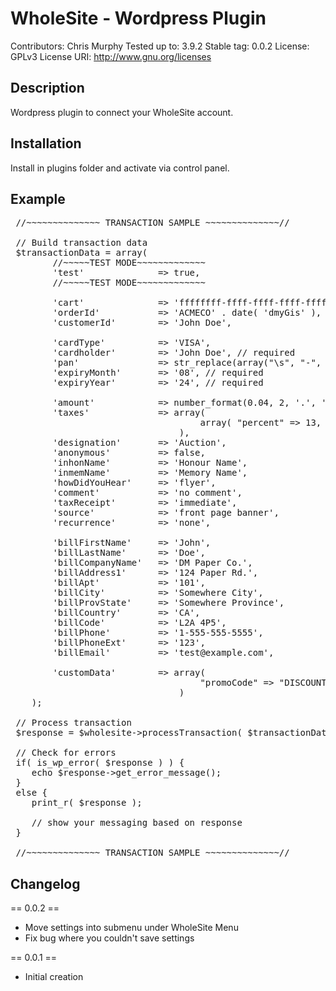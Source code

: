 # WholeSite - Wordpress Plugin

 Contributors: Chris Murphy
 Tested up to: 3.9.2
 Stable tag: 0.0.2
 License: GPLv3
 License URI: http://www.gnu.org/licenses

## Description

 Wordpress plugin to connect your WholeSite account.

## Installation

 Install in plugins folder and activate via control panel.

## Example

<pre>
 //~~~~~~~~~~~~~~ TRANSACTION SAMPLE ~~~~~~~~~~~~~~//

 // Build transaction data
 $transactionData = array(
		//~~~~~TEST MODE~~~~~~~~~~~~~
		'test'				=> true,
		//~~~~~TEST MODE~~~~~~~~~~~~~
		
		'cart' 				=> 'ffffffff-ffff-ffff-ffff-ffffffffffff', // required
		'orderId' 			=> 'ACMECO' . date( 'dmyGis' ),
		'customerId' 		=> 'John Doe',
		
		'cardType' 			=> 'VISA',
		'cardholder' 		=> 'John Doe', // required
		'pan' 				=> str_replace(array("\s", "-", " "), "", trim( '4242424242424242' )), // required
		'expiryMonth'		=> '08', // required
		'expiryYear'		=> '24', // required
		
		'amount'			=> number_format(0.04, 2, '.', ''), // required
		'taxes'				=> array(
									array( "percent" => 13, "description" => "HST" )	
								),
		'designation'		=> 'Auction',
		'anonymous'			=> false,
		'inhonName'			=> 'Honour Name',
		'inmemName'			=> 'Memory Name',
		'howDidYouHear'		=> 'flyer',
		'comment'			=> 'no comment',
		'taxReceipt'		=> 'immediate',
		'source'			=> 'front page banner',
		'recurrence'		=> 'none',
		
		'billFirstName'		=> 'John',
		'billLastName'		=> 'Doe',
		'billCompanyName'	=> 'DM Paper Co.',
		'billAddress1'		=> '124 Paper Rd.',
		'billApt'			=> '101',
		'billCity'			=> 'Somewhere City',
		'billProvState'		=> 'Somewhere Province',
		'billCountry'		=> 'CA',
		'billCode'			=> 'L2A 4P5',
		'billPhone'			=> '1-555-555-5555',
		'billPhoneExt'		=> '123',
		'billEmail'			=> 'test@example.com',
		
		'customData'		=> array(
									"promoCode" => "DISCOUNT99"	
								)
	);
	
 // Process transaction
 $response = $wholesite->processTransaction( $transactionData );

 // Check for errors
 if( is_wp_error( $response ) ) {
	echo $response->get_error_message();
 }
 else {	
	print_r( $response );
	
	// show your messaging based on response
 }

 //~~~~~~~~~~~~~~ TRANSACTION SAMPLE ~~~~~~~~~~~~~~//
</pre>

## Changelog

== 0.0.2 ==
* Move settings into submenu under WholeSite Menu
* Fix bug where you couldn't save settings

== 0.0.1 ==
* Initial creation